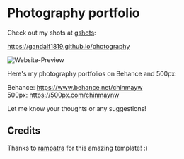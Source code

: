# Photography portfolio

Check out my shots at [gshots](https://gandalf1819.github.io/photography):

https://gandalf1819.github.io/photography

![Website-Preview](https://github.com/gandalf1819/photography/blob/master/images/website-prev.png)


Here's my photography portfolios on Behance and 500px:

Behance: https://www.behance.net/chinmayw<br>
500px: https://500px.com/chinmaynw<br>

Let me know your thoughts or any suggestions!

## Credits
Thanks to [rampatra](https://github.com/rampatra) for this amazing template! :)
